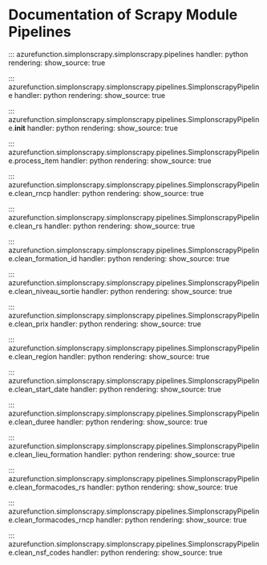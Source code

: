 # Documentation of Scrapy Module Pipelines

::: azurefunction.simplonscrapy.simplonscrapy.pipelines
    handler: python
    rendering:
      show_source: true

::: azurefunction.simplonscrapy.simplonscrapy.pipelines.SimplonscrapyPipeline
    handler: python
    rendering:
      show_source: true

::: azurefunction.simplonscrapy.simplonscrapy.pipelines.SimplonscrapyPipeline.__init__
    handler: python
    rendering:
      show_source: true

::: azurefunction.simplonscrapy.simplonscrapy.pipelines.SimplonscrapyPipeline.process_item
    handler: python
    rendering:
      show_source: true

::: azurefunction.simplonscrapy.simplonscrapy.pipelines.SimplonscrapyPipeline.clean_rncp
    handler: python
    rendering:
      show_source: true

::: azurefunction.simplonscrapy.simplonscrapy.pipelines.SimplonscrapyPipeline.clean_rs
    handler: python
    rendering:
      show_source: true

::: azurefunction.simplonscrapy.simplonscrapy.pipelines.SimplonscrapyPipeline.clean_formation_id
    handler: python
    rendering:
      show_source: true

::: azurefunction.simplonscrapy.simplonscrapy.pipelines.SimplonscrapyPipeline.clean_niveau_sortie
    handler: python
    rendering:
      show_source: true

::: azurefunction.simplonscrapy.simplonscrapy.pipelines.SimplonscrapyPipeline.clean_prix
    handler: python
    rendering:
      show_source: true

::: azurefunction.simplonscrapy.simplonscrapy.pipelines.SimplonscrapyPipeline.clean_region
    handler: python
    rendering:
      show_source: true

::: azurefunction.simplonscrapy.simplonscrapy.pipelines.SimplonscrapyPipeline.clean_start_date
    handler: python
    rendering:
      show_source: true

::: azurefunction.simplonscrapy.simplonscrapy.pipelines.SimplonscrapyPipeline.clean_duree
    handler: python
    rendering:
      show_source: true

::: azurefunction.simplonscrapy.simplonscrapy.pipelines.SimplonscrapyPipeline.clean_lieu_formation
    handler: python
    rendering:
      show_source: true

::: azurefunction.simplonscrapy.simplonscrapy.pipelines.SimplonscrapyPipeline.clean_formacodes_rs
    handler: python
    rendering:
      show_source: true

::: azurefunction.simplonscrapy.simplonscrapy.pipelines.SimplonscrapyPipeline.clean_formacodes_rncp
    handler: python
    rendering:
      show_source: true
      
::: azurefunction.simplonscrapy.simplonscrapy.pipelines.SimplonscrapyPipeline.clean_nsf_codes
    handler: python
    rendering:
      show_source: true

